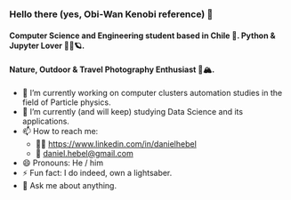 ### Hello there (yes, Obi-Wan Kenobi reference) 👋

#### Computer Science and Engineering student based in Chile 📍. Python & Jupyter Lover 🐍🖤🪐.
#### Nature, Outdoor & Travel Photography Enthusiast 📸🏔️.

- 🔭 I’m currently working on computer clusters automation studies in the field of Particle physics. 
- 🌱 I’m currently (and will keep) studying Data Science and its applications.
- 📫 How to reach me:
  - 👨‍💻 https://www.linkedin.com/in/danielhebel
  <!-- - 🐦 https://twitter.com/danihebel-->
  <!-- - 📷 https://instagram.com/danielhebel (you can see my photography here)-->
  - 📧 daniel.hebel@gmail.com
- 😄 Pronouns: He / him
- ⚡ Fun fact: I do indeed, own a lightsaber.
- 💬 Ask me about anything. 

<!--
**dhebel/dhebel** is a ✨ _special_ ✨ repository because its `README.md` (this file) appears on your GitHub profile.

Here are some ideas to get you started:

- 🔭 I’m currently working on ...
- 🌱 I’m currently learning ...
- 👯 I’m looking to collaborate on ...
- 🤔 I’m looking for help with ...
- 💬 Ask me about ...
- 📫 How to reach me: ...
- 😄 Pronouns: ...
- ⚡ Fun fact: ...
-->
